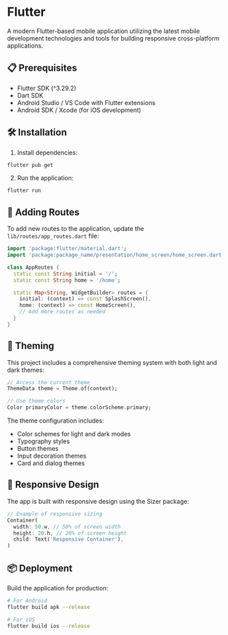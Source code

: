 # Flutter

A modern Flutter-based mobile application utilizing the latest mobile development technologies and tools for building responsive cross-platform applications.

## 📋 Prerequisites

- Flutter SDK (^3.29.2)
- Dart SDK
- Android Studio / VS Code with Flutter extensions
- Android SDK / Xcode (for iOS development)

## 🛠️ Installation

1. Install dependencies:
```bash
flutter pub get
```

2. Run the application:
```bash
flutter run
```

[//]: # (## 📁 Project Structure)

[//]: # ()
[//]: # (```)

[//]: # (flutter_app/)

[//]: # (├── android/            # Android-specific configuration)

[//]: # (├── ios/                # iOS-specific configuration)

[//]: # (├── lib/)

[//]: # (│   ├── core/           # Core utilities and services)

[//]: # (│   │   └── utils/      # Utility classes)

[//]: # (│   ├── presentation/   # UI screens and widgets)

[//]: # (│   │   └── splash_screen/ # Splash screen implementation)

[//]: # (│   ├── routes/         # Application routing)

[//]: # (│   ├── theme/          # Theme configuration)

[//]: # (│   ├── widgets/        # Reusable UI components)

[//]: # (│   └── main.dart       # Application entry point)

[//]: # (├── assets/             # Static assets &#40;images, fonts, etc.&#41;)

[//]: # (├── pubspec.yaml        # Project dependencies and configuration)

[//]: # (└── README.md           # Project documentation)

[//]: # (```)

## 🧩 Adding Routes

To add new routes to the application, update the `lib/routes/app_routes.dart` file:

```dart
import 'package:flutter/material.dart';
import 'package:package_name/presentation/home_screen/home_screen.dart';

class AppRoutes {
  static const String initial = '/';
  static const String home = '/home';

  static Map<String, WidgetBuilder> routes = {
    initial: (context) => const SplashScreen(),
    home: (context) => const HomeScreen(),
    // Add more routes as needed
  }
}
```

## 🎨 Theming

This project includes a comprehensive theming system with both light and dark themes:

```dart
// Access the current theme
ThemeData theme = Theme.of(context);

// Use theme colors
Color primaryColor = theme.colorScheme.primary;
```

The theme configuration includes:
- Color schemes for light and dark modes
- Typography styles
- Button themes
- Input decoration themes
- Card and dialog themes

## 📱 Responsive Design

The app is built with responsive design using the Sizer package:

```dart
// Example of responsive sizing
Container(
  width: 50.w, // 50% of screen width
  height: 20.h, // 20% of screen height
  child: Text('Responsive Container'),
)
```
## 📦 Deployment

Build the application for production:

```bash
# For Android
flutter build apk --release

# For iOS
flutter build ios --release
```
